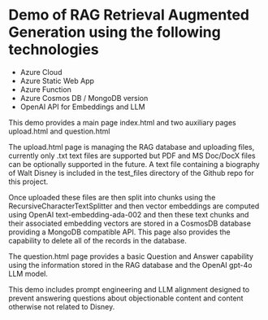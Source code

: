 # Demo of RAG Retrieval Augmented Generation using the following technologies
- Azure Cloud
- Azure Static Web App
- Azure Function
- Azure Cosmos DB / MongoDB version
- OpenAI API for Embeddings and LLM

This demo provides a main page index.html and two auxiliary pages upload.html and question.html

The upload.html page is managing the RAG database and uploading files, currently only .txt text files are supported but PDF and MS Doc/DocX files can be optionally supported in the future. A text file containing a biography of Walt Disney is included in the test_files directory of the Github repo for this project.

Once uploaded these files are then split into chunks using the RecursiveCharacterTextSplitter and then vector embeddings are computed using OpenAI text-embedding-ada-002 and then these text chunks and their associated embedding vectors are stored in a CosmosDB database providing a MongoDB compatible API. This page also provides the capability to delete all of the records in the database.

The question.html page provides a basic Question and Answer capability using the information stored in the RAG database and the OpenAI gpt-4o LLM model.

This demo includes prompt engineering and LLM alignment designed to prevent answering questions about objectionable content and content otherwise not related to Disney.
